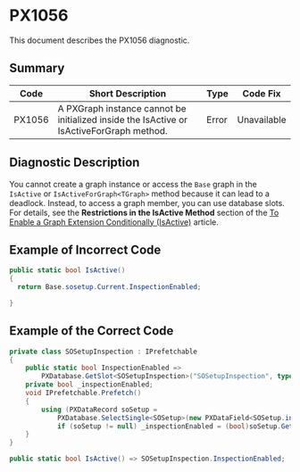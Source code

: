 # PX1056
This document describes the PX1056 diagnostic.

## Summary

| Code   | Short Description                          | Type  | Code Fix  | 
| ------ | ------------------------------------------ | ----- | --------- | 
| PX1056 | A PXGraph instance cannot be initialized inside the IsActive or IsActiveForGraph<TGraph> method. | Error | Unavailable | 

## Diagnostic Description
You cannot create a graph instance or access the `Base` graph in the `IsActive` or `IsActiveForGraph<TGraph>` method because it can lead to a deadlock. 
Instead, to access a graph member, you can use database slots. For details, see the **Restrictions in the IsActive Method** section 
of the [To Enable a Graph Extension Conditionally (IsActive)](https://help.acumatica.com/Help?ScreenId=ShowWiki&pageid=cd70b408-b389-4bd8-8502-3d9c12b11112) article.


## Example of Incorrect Code

```C#
public static bool IsActive()
{
  return Base.sosetup.Current.InspectionEnabled;

}
```

## Example of the Correct Code

```C#
private class SOSetupInspection : IPrefetchable
{
    public static bool InspectionEnabled =>
        PXDatabase.GetSlot<SOSetupInspection>("SOSetupInspection", typeof(SOSetup))._inspectionEnabled;
    private bool _inspectionEnabled;
    void IPrefetchable.Prefetch()
    {
        using (PXDataRecord soSetup =
            PXDatabase.SelectSingle<SOSetup>(new PXDataField<SOSetup.inspectionEnabled>()))
            if (soSetup != null) _inspectionEnabled = (bool)soSetup.GetBoolean(0);
    }
}

public static bool IsActive() => SOSetupInspection.InspectionEnabled;
```